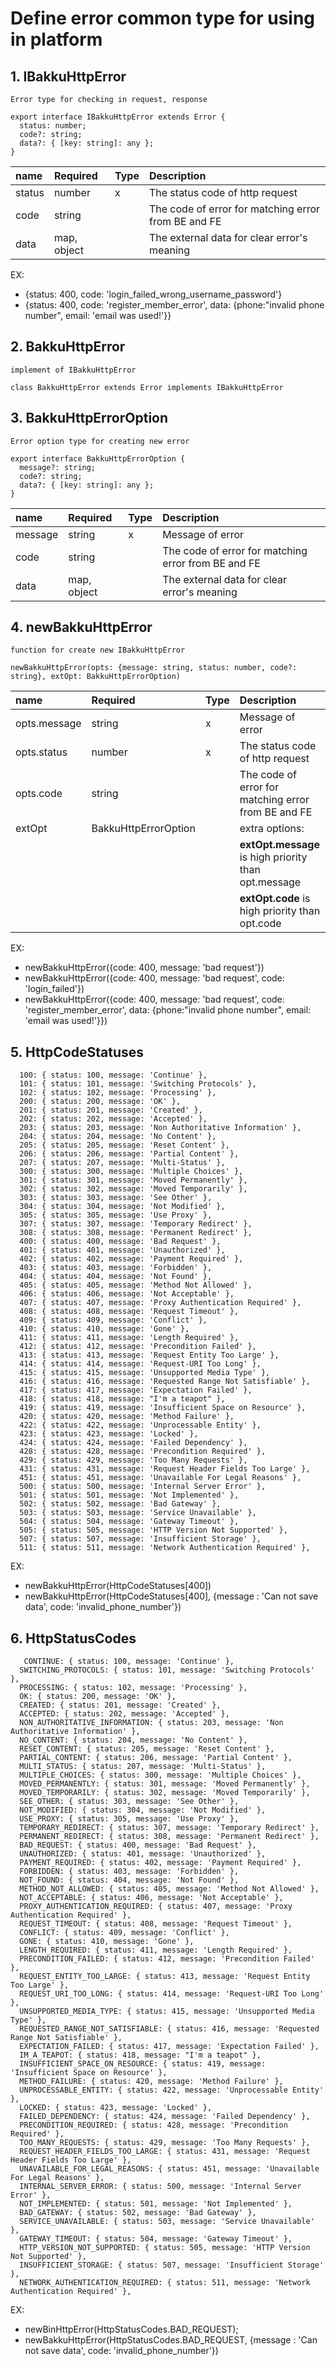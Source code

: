 # Define error common type for using in platform

## 1. IBakkuHttpError

`Error type for checking in request, response`

```
export interface IBakkuHttpError extends Error {
  status: number;
  code?: string;
  data?: { [key: string]: any };
}
```

| name   | Required    | Type | Description                                         |
| :----- | :---------- | :--- | :-------------------------------------------------- |
| status | number      | x    | The status code of http request                     |
| code   | string      |      | The code of error for matching error from BE and FE |
| data   | map, object |      | The external data for clear error's meaning         |

EX:

- {status: 400, code: 'login_failed_wrong_username_password'}
- {status: 400, code: 'register_member_error', data: {phone:"invalid phone number", email: 'email was used!'}}

## 2. BakkuHttpError

`implement of IBakkuHttpError`

```
class BakkuHttpError extends Error implements IBakkuHttpError
```

## 3. BakkuHttpErrorOption

`Error option type for creating new error`

```
export interface BakkuHttpErrorOption {
  message?: string;
  code?: string;
  data?: { [key: string]: any };
}
```

| name    | Required    | Type | Description                                         |
| :------ | :---------- | :--- | :-------------------------------------------------- |
| message | string      | x    | Message of error                                    |
| code    | string      |      | The code of error for matching error from BE and FE |
| data    | map, object |      | The external data for clear error's meaning         |

## 4. newBakkuHttpError

`function for create new IBakkuHttpError`

`newBakkuHttpError(opts: {message: string, status: number, code?: string}, extOpt: BakkuHttpErrorOption)`

| name         | Required             | Type | Description                                          |
| :----------- | :------------------- | :--- | :--------------------------------------------------- |
| opts.message | string               | x    | Message of error                                     |
| opts.status  | number               | x    | The status code of http request                      |
| opts.code    | string               |      | The code of error for matching error from BE and FE  |
| extOpt       | BakkuHttpErrorOption |      | extra options:                                       |
|              |                      |      | **extOpt.message** is high priority than opt.message |
|              |                      |      | **extOpt.code** is high priority than opt.code       |

EX:

- newBakkuHttpError({code: 400, message: 'bad request'})
- newBakkuHttpError({code: 400, message: 'bad request', code: 'login_failed'})
- newBakkuHttpError({code: 400, message: 'bad request', code: 'register_member_error', data: {phone:"invalid phone number", email: 'email was used!'}})

## 5. HttpCodeStatuses

```
  100: { status: 100, message: 'Continue' },
  101: { status: 101, message: 'Switching Protocols' },
  102: { status: 102, message: 'Processing' },
  200: { status: 200, message: 'OK' },
  201: { status: 201, message: 'Created' },
  202: { status: 202, message: 'Accepted' },
  203: { status: 203, message: 'Non Authoritative Information' },
  204: { status: 204, message: 'No Content' },
  205: { status: 205, message: 'Reset Content' },
  206: { status: 206, message: 'Partial Content' },
  207: { status: 207, message: 'Multi-Status' },
  300: { status: 300, message: 'Multiple Choices' },
  301: { status: 301, message: 'Moved Permanently' },
  302: { status: 302, message: 'Moved Temporarily' },
  303: { status: 303, message: 'See Other' },
  304: { status: 304, message: 'Not Modified' },
  305: { status: 305, message: 'Use Proxy' },
  307: { status: 307, message: 'Temporary Redirect' },
  308: { status: 308, message: 'Permanent Redirect' },
  400: { status: 400, message: 'Bad Request' },
  401: { status: 401, message: 'Unauthorized' },
  402: { status: 402, message: 'Payment Required' },
  403: { status: 403, message: 'Forbidden' },
  404: { status: 404, message: 'Not Found' },
  405: { status: 405, message: 'Method Not Allowed' },
  406: { status: 406, message: 'Not Acceptable' },
  407: { status: 407, message: 'Proxy Authentication Required' },
  408: { status: 408, message: 'Request Timeout' },
  409: { status: 409, message: 'Conflict' },
  410: { status: 410, message: 'Gone' },
  411: { status: 411, message: 'Length Required' },
  412: { status: 412, message: 'Precondition Failed' },
  413: { status: 413, message: 'Request Entity Too Large' },
  414: { status: 414, message: 'Request-URI Too Long' },
  415: { status: 415, message: 'Unsupported Media Type' },
  416: { status: 416, message: 'Requested Range Not Satisfiable' },
  417: { status: 417, message: 'Expectation Failed' },
  418: { status: 418, message: "I'm a teapot" },
  419: { status: 419, message: 'Insufficient Space on Resource' },
  420: { status: 420, message: 'Method Failure' },
  422: { status: 422, message: 'Unprocessable Entity' },
  423: { status: 423, message: 'Locked' },
  424: { status: 424, message: 'Failed Dependency' },
  428: { status: 428, message: 'Precondition Required' },
  429: { status: 429, message: 'Too Many Requests' },
  431: { status: 431, message: 'Request Header Fields Too Large' },
  451: { status: 451, message: 'Unavailable For Legal Reasons' },
  500: { status: 500, message: 'Internal Server Error' },
  501: { status: 501, message: 'Not Implemented' },
  502: { status: 502, message: 'Bad Gateway' },
  503: { status: 503, message: 'Service Unavailable' },
  504: { status: 504, message: 'Gateway Timeout' },
  505: { status: 505, message: 'HTTP Version Not Supported' },
  507: { status: 507, message: 'Insufficient Storage' },
  511: { status: 511, message: 'Network Authentication Required' },
```

EX:

- newBakkuHttpError(HttpCodeStatuses[400])
- newBakkuHttpError(HttpCodeStatuses[400], {message : 'Can not save data', code: 'invalid_phone_number'})

## 6. HttpStatusCodes

```
   CONTINUE: { status: 100, message: 'Continue' },
  SWITCHING_PROTOCOLS: { status: 101, message: 'Switching Protocols' },
  PROCESSING: { status: 102, message: 'Processing' },
  OK: { status: 200, message: 'OK' },
  CREATED: { status: 201, message: 'Created' },
  ACCEPTED: { status: 202, message: 'Accepted' },
  NON_AUTHORITATIVE_INFORMATION: { status: 203, message: 'Non Authoritative Information' },
  NO_CONTENT: { status: 204, message: 'No Content' },
  RESET_CONTENT: { status: 205, message: 'Reset Content' },
  PARTIAL_CONTENT: { status: 206, message: 'Partial Content' },
  MULTI_STATUS: { status: 207, message: 'Multi-Status' },
  MULTIPLE_CHOICES: { status: 300, message: 'Multiple Choices' },
  MOVED_PERMANENTLY: { status: 301, message: 'Moved Permanently' },
  MOVED_TEMPORARILY: { status: 302, message: 'Moved Temporarily' },
  SEE_OTHER: { status: 303, message: 'See Other' },
  NOT_MODIFIED: { status: 304, message: 'Not Modified' },
  USE_PROXY: { status: 305, message: 'Use Proxy' },
  TEMPORARY_REDIRECT: { status: 307, message: 'Temporary Redirect' },
  PERMANENT_REDIRECT: { status: 308, message: 'Permanent Redirect' },
  BAD_REQUEST: { status: 400, message: 'Bad Request' },
  UNAUTHORIZED: { status: 401, message: 'Unauthorized' },
  PAYMENT_REQUIRED: { status: 402, message: 'Payment Required' },
  FORBIDDEN: { status: 403, message: 'Forbidden' },
  NOT_FOUND: { status: 404, message: 'Not Found' },
  METHOD_NOT_ALLOWED: { status: 405, message: 'Method Not Allowed' },
  NOT_ACCEPTABLE: { status: 406, message: 'Not Acceptable' },
  PROXY_AUTHENTICATION_REQUIRED: { status: 407, message: 'Proxy Authentication Required' },
  REQUEST_TIMEOUT: { status: 408, message: 'Request Timeout' },
  CONFLICT: { status: 409, message: 'Conflict' },
  GONE: { status: 410, message: 'Gone' },
  LENGTH_REQUIRED: { status: 411, message: 'Length Required' },
  PRECONDITION_FAILED: { status: 412, message: 'Precondition Failed' },
  REQUEST_ENTITY_TOO_LARGE: { status: 413, message: 'Request Entity Too Large' },
  REQUEST_URI_TOO_LONG: { status: 414, message: 'Request-URI Too Long' },
  UNSUPPORTED_MEDIA_TYPE: { status: 415, message: 'Unsupported Media Type' },
  REQUESTED_RANGE_NOT_SATISFIABLE: { status: 416, message: 'Requested Range Not Satisfiable' },
  EXPECTATION_FAILED: { status: 417, message: 'Expectation Failed' },
  IM_A_TEAPOT: { status: 418, message: "I'm a teapot" },
  INSUFFICIENT_SPACE_ON_RESOURCE: { status: 419, message: 'Insufficient Space on Resource' },
  METHOD_FAILURE: { status: 420, message: 'Method Failure' },
  UNPROCESSABLE_ENTITY: { status: 422, message: 'Unprocessable Entity' },
  LOCKED: { status: 423, message: 'Locked' },
  FAILED_DEPENDENCY: { status: 424, message: 'Failed Dependency' },
  PRECONDITION_REQUIRED: { status: 428, message: 'Precondition Required' },
  TOO_MANY_REQUESTS: { status: 429, message: 'Too Many Requests' },
  REQUEST_HEADER_FIELDS_TOO_LARGE: { status: 431, message: 'Request Header Fields Too Large' },
  UNAVAILABLE_FOR_LEGAL_REASONS: { status: 451, message: 'Unavailable For Legal Reasons' },
  INTERNAL_SERVER_ERROR: { status: 500, message: 'Internal Server Error' },
  NOT_IMPLEMENTED: { status: 501, message: 'Not Implemented' },
  BAD_GATEWAY: { status: 502, message: 'Bad Gateway' },
  SERVICE_UNAVAILABLE: { status: 503, message: 'Service Unavailable' },
  GATEWAY_TIMEOUT: { status: 504, message: 'Gateway Timeout' },
  HTTP_VERSION_NOT_SUPPORTED: { status: 505, message: 'HTTP Version Not Supported' },
  INSUFFICIENT_STORAGE: { status: 507, message: 'Insufficient Storage' },
  NETWORK_AUTHENTICATION_REQUIRED: { status: 511, message: 'Network Authentication Required' },
```

EX:

- newBinHttpError(HttpStatusCodes.BAD_REQUEST);
- newBakkuHttpError(HttpStatusCodes.BAD_REQUEST, {message : 'Can not save data', code: 'invalid_phone_number'})
